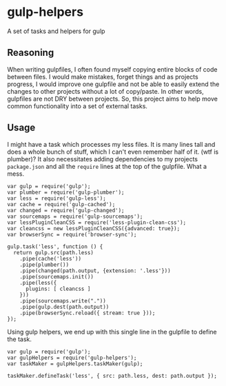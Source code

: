 # gulp-helpers
A set of tasks and helpers for gulp

## Reasoning
When writing gulpfiles, I often found myself copying entire blocks of code between files. I would make mistakes, forget things and as projects progress, I would improve one gulpfile and not be able to easily extend the changes to other projects without a lot of copy/paste. In other words, gulpfiles are not DRY between projects. So, this project aims to help move common functionality into a set of external tasks.

## Usage
I might have a task which processes my less files. It is many lines tall and does a whole bunch of stuff, which I can't even remember half of it. (wtf is plumber)? It also necessitates adding dependencies to my projects `package.json` and all the `require` lines at the top of the gulpfile. What a mess.

```
var gulp = require('gulp');
var plumber = require('gulp-plumber');
var less = require('gulp-less');
var cache = require('gulp-cached');
var changed = require('gulp-changed');
var sourcemaps = require('gulp-sourcemaps');
var lessPluginCleanCSS = require('less-plugin-clean-css');
var cleancss = new lessPluginCleanCSS({advanced: true});
var browserSync = require('browser-sync');

gulp.task('less', function () {
  return gulp.src(path.less)
    .pipe(cache('less'))
    .pipe(plumber())
    .pipe(changed(path.output, {extension: '.less'}))
    .pipe(sourcemaps.init())
    .pipe(less({
      plugins: [ cleancss ]
    }))
    .pipe(sourcemaps.write("."))
    .pipe(gulp.dest(path.output))
    .pipe(browserSync.reload({ stream: true }));
});
```

Using gulp helpers, we end up with this single line in the gulpfile to define the task.

```
var gulp = require('gulp');
var gulpHelpers = require('gulp-helpers');
var taskMaker = gulpHelpers.taskMaker(gulp);

taskMaker.defineTask('less', { src: path.less, dest: path.output });
```
